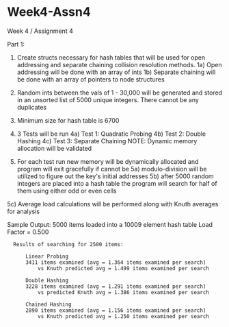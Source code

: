 # Week4-Assn4
Week 4 / Assignment 4 

Part 1:

1) Create structs necessary for hash tables that will be used for open addressing and separate chaining collision resolution methods.
1a) Open addressing will be done with an array of ints
1b) Separate chaining will be done with an array of pointers to node structures

2) Random ints between the vals of 1 - 30,000 will be generated and stored in an unsorted list of 5000 unique integers. There cannot
   be any duplicates

3) Minimum size for hash table is 6700

4) 3 Tests will be run
4a) Test 1: Quadratic Probing
4b) Test 2: Double Hashing
4c) Test 3: Separate Chaining
NOTE: Dynamic memory allocation will be validated

5) For each test run new memory will be dynamically allocated and program will exit gracefully if cannot be
5a) modulo-division will be utilized to figure out the key's initial addresses 
5b) after 5000 random integers are placed into a hash table the program will search for half of them using either odd or even
    cells
    
5c) Average load calculations will be performed along with Knuth averages for analysis

Sample Output:
      5000 items loaded into a 10009 element hash table
      Load Factor = 0.500

      Results of searching for 2500 items:

          Linear Probing
          3411 items examined (avg = 1.364 items examined per search)
              vs Knuth predicted avg = 1.499 items examined per search

          Double Hashing
          3228 items examined (avg = 1.291 items examined per search)
              vs predicted Knuth avg = 1.386 items examined per search
              
          Chained Hashing
          2890 items examined (avg = 1.156 items examined per search)
              vs Knuth predicted avg = 1.250 items examined per search

